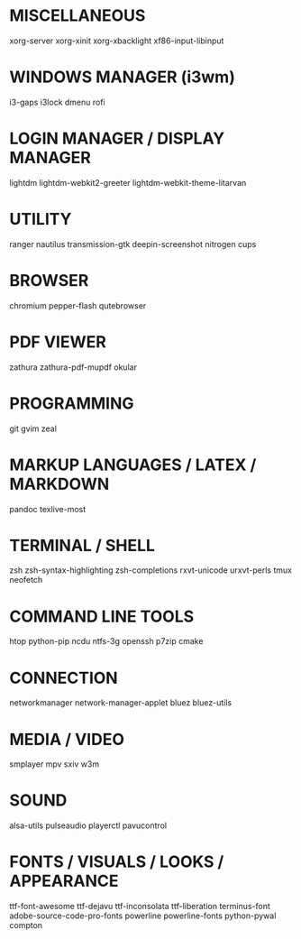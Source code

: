 # MISCELLANEOUS
xorg-server
xorg-xinit
xorg-xbacklight
xf86-input-libinput

# WINDOWS MANAGER (i3wm)
i3-gaps
i3lock
dmenu
rofi

# LOGIN MANAGER / DISPLAY MANAGER
lightdm
lightdm-webkit2-greeter
lightdm-webkit-theme-litarvan

# UTILITY
ranger
nautilus
transmission-gtk
deepin-screenshot
nitrogen
cups

# BROWSER
chromium
pepper-flash
qutebrowser

# PDF VIEWER
zathura
zathura-pdf-mupdf
okular

# PROGRAMMING
git
gvim
zeal

# MARKUP LANGUAGES / LATEX / MARKDOWN
pandoc
texlive-most

# TERMINAL / SHELL
zsh
zsh-syntax-highlighting
zsh-completions
rxvt-unicode
urxvt-perls
tmux
neofetch

# COMMAND LINE TOOLS
htop
python-pip
ncdu
ntfs-3g
openssh
p7zip
cmake

# CONNECTION
networkmanager
network-manager-applet
bluez
bluez-utils

# MEDIA / VIDEO
smplayer
mpv
sxiv
w3m

# SOUND
alsa-utils
pulseaudio
playerctl
pavucontrol

# FONTS / VISUALS / LOOKS / APPEARANCE
ttf-font-awesome
ttf-dejavu
ttf-inconsolata
ttf-liberation
terminus-font
adobe-source-code-pro-fonts
powerline
powerline-fonts
python-pywal
compton
